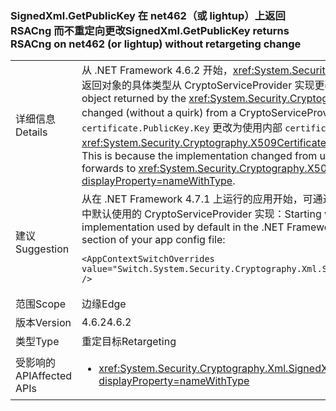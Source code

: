 ### <a name="signedxmlgetpublickey-returns-rsacng-on-net462-or-lightup-without-retargeting-change"></a><span data-ttu-id="06be1-101">SignedXml.GetPublicKey 在 net462（或 lightup）上返回 RSACng 而不重定向更改</span><span class="sxs-lookup"><span data-stu-id="06be1-101">SignedXml.GetPublicKey returns RSACng on net462 (or lightup) without retargeting change</span></span>

|   |   |
|---|---|
|<span data-ttu-id="06be1-102">详细信息</span><span class="sxs-lookup"><span data-stu-id="06be1-102">Details</span></span>|<span data-ttu-id="06be1-103">从 .NET Framework 4.6.2 开始，<xref:System.Security.Cryptography.Xml.SignedXml.GetPublicKey%2A?displayProperty=nameWithType> 方法所返回对象的具体类型从 CryptoServiceProvider 实现更改为 Cng 实现（不奇怪）。</span><span class="sxs-lookup"><span data-stu-id="06be1-103">Starting with the .NET Framework 4.6.2, the concrete type of the object returned by the <xref:System.Security.Cryptography.Xml.SignedXml.GetPublicKey%2A?displayProperty=nameWithType> method changed (without a quirk) from a CryptoServiceProvider implementation to a Cng implementation.</span></span> <span data-ttu-id="06be1-104">这是因为实现已从使用 <code>certificate.PublicKey.Key</code> 更改为使用内部 <code>certificate.GetAnyPublicKey</code>（将转到 <xref:System.Security.Cryptography.X509Certificates.RSACertificateExtensions.GetRSAPublicKey%2A?displayProperty=nameWithType>）。</span><span class="sxs-lookup"><span data-stu-id="06be1-104">This is because the implementation changed from using <code>certificate.PublicKey.Key</code> to using the internal <code>certificate.GetAnyPublicKey</code> which forwards to <xref:System.Security.Cryptography.X509Certificates.RSACertificateExtensions.GetRSAPublicKey%2A?displayProperty=nameWithType>.</span></span>|
|<span data-ttu-id="06be1-105">建议</span><span class="sxs-lookup"><span data-stu-id="06be1-105">Suggestion</span></span>|<span data-ttu-id="06be1-106">从在 .NET Framework 4.7.1 上运行的应用开始，可通过将以下配置开关添加到应用配置文件的[运行时](~/docs/framework/configure-apps/file-schema/runtime/runtime-element.md)部分，使用 .NET Framework 4.6.1 和早期版本中默认使用的 CryptoServiceProvider 实现：</span><span class="sxs-lookup"><span data-stu-id="06be1-106">Starting with apps running on the .NET Framework 4.7.1, you can use the CryptoServiceProvider implementation used by default in the .NET Framework 4.6.1 and earlier versions by adding the following configuration switch to the [runtime](~/docs/framework/configure-apps/file-schema/runtime/runtime-element.md) section of your app config file:</span></span><pre><code class="language-xml">&lt;AppContextSwitchOverrides value=&quot;Switch.System.Security.Cryptography.Xml.SignedXmlUseLegacyCertificatePrivateKey=true&quot; /&gt;&#13;&#10;</code></pre>|
|<span data-ttu-id="06be1-107">范围</span><span class="sxs-lookup"><span data-stu-id="06be1-107">Scope</span></span>|<span data-ttu-id="06be1-108">边缘</span><span class="sxs-lookup"><span data-stu-id="06be1-108">Edge</span></span>|
|<span data-ttu-id="06be1-109">版本</span><span class="sxs-lookup"><span data-stu-id="06be1-109">Version</span></span>|<span data-ttu-id="06be1-110">4.6.2</span><span class="sxs-lookup"><span data-stu-id="06be1-110">4.6.2</span></span>|
|<span data-ttu-id="06be1-111">类型</span><span class="sxs-lookup"><span data-stu-id="06be1-111">Type</span></span>|<span data-ttu-id="06be1-112">重定目标</span><span class="sxs-lookup"><span data-stu-id="06be1-112">Retargeting</span></span>|
|<span data-ttu-id="06be1-113">受影响的 API</span><span class="sxs-lookup"><span data-stu-id="06be1-113">Affected APIs</span></span>|<ul><li><xref:System.Security.Cryptography.Xml.SignedXml.CheckSignatureReturningKey(System.Security.Cryptography.AsymmetricAlgorithm@)?displayProperty=nameWithType></li></ul>|

